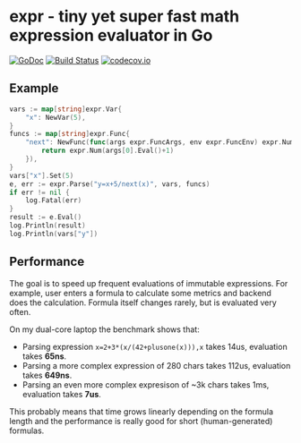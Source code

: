 # expr - tiny yet super fast math expression evaluator in Go

[![GoDoc](https://godoc.org/github.com/naivesound/expr?status.svg)](https://godoc.org/github.com/naivesound/expr)
[![Build Status](https://travis-ci.org/naivesound/expr.svg?branch=master)](https://travis-ci.org/naivesound/expr)
[![codecov.io](https://codecov.io/github/naivesound/expr/coverage.svg?branch=master)](https://codecov.io/github/naivesound/expr?branch=master)

## Example

```go
vars := map[string]expr.Var{
	"x": NewVar(5),
}
funcs := map[string]expr.Func{
	"next": NewFunc(func(args expr.FuncArgs, env expr.FuncEnv) expr.Num {
		return expr.Num(args[0].Eval()+1)
	}),
}
vars["x"].Set(5)
e, err := expr.Parse("y=x+5/next(x)", vars, funcs)
if err != nil {
	log.Fatal(err)
}
result := e.Eval()
log.Println(result)
log.Println(vars["y"])
```

## Performance

The goal is to speed up frequent evaluations of immutable expressions.
For example, user enters a formula to calculate some metrics and backend does
the calculation. Formula itself changes rarely, but is evaluated very often.

On my dual-core laptop the benchmark shows that:

- Parsing expression `x=2+3*(x/(42+plusone(x))),x` takes 14us, evaluation takes **65ns**.
- Parsing a more complex expression of 280 chars takes 112us, evaluation takes **649ns**.
- Parsing an even more complex expresison of ~3k chars takes 1ms, evaluation takes **7us**.

This probably means that time grows linearly depending on the formula length
and the performance is really good for short (human-generated) formulas.
